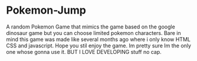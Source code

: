 # Pokemon-Jump
A random Pokemon Game that mimics the game based on the google dinosaur game but you can choose limited pokemon characters.
Bare in mind this game was made like several months ago where i only know HTML CSS and javascript. Hope you stil enjoy the game.
Im pretty sure Im the only one whose gonna use it.
BUT I LOVE DEVELOPING stuff no cap.

